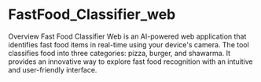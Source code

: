 # FastFood_Classifier_web
Overview Fast Food Classifier Web is an AI-powered web application that identifies fast food items in real-time using your device's camera. The tool classifies food into three categories: pizza, burger, and shawarma. It provides an innovative way to explore fast food recognition with an intuitive and user-friendly interface.

